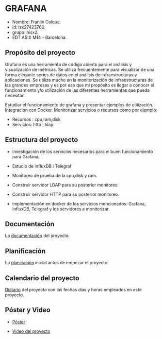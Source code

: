 # GRAFANA

- Nombre: Franlin Colque.
- id: isx27423760.
- grupo: hisx2.
- EDT ASIX M14 - Barcelona.

## Propósito del proyecto

Grafana es una herramienta de código abierto para el análisis y visualización de métricas. 
Se utiliza frecuentemente para visualizar de una forma elegante series de datos en el análisis de infraestructuras y aplicaciones.
Se utiliza mucho en la monitorización de infraestructuras de las grandes empresas y es por eso que mi propósito es llegar a conocer 
el funcionamiento y/o utilización de las diferentes herramientas que pueda necesitar.

Estudiar el funcionamiento de grafana y presentar ejemplos de utilización. Integración con Docker. Monitorizar servicios o recursos como por ejemplo:

* Recursos : cpu,ram,disk
* Servicios: http , ldap

## Estructura del proyecto

- Investigación de los servicios necesarios para el buen funcionamiento para Grafana.

- Estudio de InfluxDB i Telegraf

- Monitoreo de prueba de la cpu,disk y ram.

- Construir servidor LDAP para su posterior monitoreo.

- Construir servidor HTTP para su posterior monitoreo.

- Implementación en docker de los servicios mencionados: Grafana, InfluxDB, Telegraf y los servidores a monitorizar.

## Documentación 

La [documentación](https://github.com/isx27423760/projecte-franlin/blob/master/Documentation/documentation-final.md) del proyecto.

## Planificación 

La [planicación](https://github.com/isx27423760/projecte-franlin/blob/master/Documentation/planificacio.md) inicial antes de empezar el proyecto.

## Calendario del proyecto

[Diatario](https://github.com/isx27423760/projecte-franlin/blob/master/Documentation/dietario.md) del proyecto con las fechas días y horas empleados en este proyecto.

## Póster y Video

- [Póster](https://github.com/isx27423760/projecte-franlin/blob/master/videPoster/campalans.pdf)

- [Video del proyecto](https://github.com/isx27423760/projecte-franlin/blob/master/videPoster/proyecto.mp4)
 
